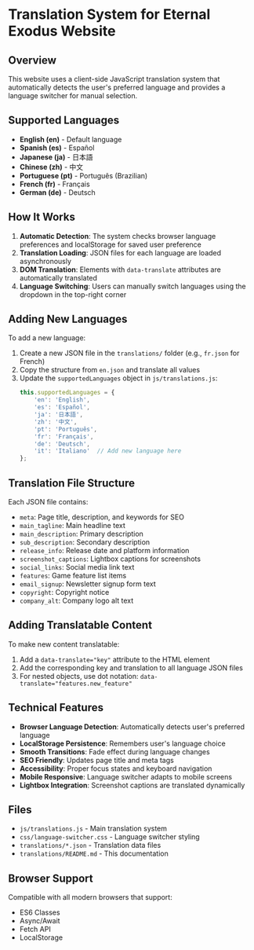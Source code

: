 # Translation System for Eternal Exodus Website

## Overview

This website uses a client-side JavaScript translation system that automatically detects the user's preferred language and provides a language switcher for manual selection.

## Supported Languages

- **English (en)** - Default language
- **Spanish (es)** - Español
- **Japanese (ja)** - 日本語
- **Chinese (zh)** - 中文
- **Portuguese (pt)** - Português (Brazilian)
- **French (fr)** - Français
- **German (de)** - Deutsch

## How It Works

1. **Automatic Detection**: The system checks browser language preferences and localStorage for saved user preference
2. **Translation Loading**: JSON files for each language are loaded asynchronously
3. **DOM Translation**: Elements with `data-translate` attributes are automatically translated
4. **Language Switching**: Users can manually switch languages using the dropdown in the top-right corner

## Adding New Languages

To add a new language:

1. Create a new JSON file in the `translations/` folder (e.g., `fr.json` for French)
2. Copy the structure from `en.json` and translate all values
3. Update the `supportedLanguages` object in `js/translations.js`:
   ```javascript
   this.supportedLanguages = {
       'en': 'English',
       'es': 'Español', 
       'ja': '日本語',
       'zh': '中文',
       'pt': 'Português',
       'fr': 'Français',
       'de': 'Deutsch',
       'it': 'Italiano'  // Add new language here
   };
   ```

## Translation File Structure

Each JSON file contains:
- `meta`: Page title, description, and keywords for SEO
- `main_tagline`: Main headline text
- `main_description`: Primary description
- `sub_description`: Secondary description
- `release_info`: Release date and platform information
- `screenshot_captions`: Lightbox captions for screenshots
- `social_links`: Social media link text
- `features`: Game feature list items
- `email_signup`: Newsletter signup form text
- `copyright`: Copyright notice
- `company_alt`: Company logo alt text

## Adding Translatable Content

To make new content translatable:

1. Add a `data-translate="key"` attribute to the HTML element
2. Add the corresponding key and translation to all language JSON files
3. For nested objects, use dot notation: `data-translate="features.new_feature"`

## Technical Features

- **Browser Language Detection**: Automatically detects user's preferred language
- **LocalStorage Persistence**: Remembers user's language choice
- **Smooth Transitions**: Fade effect during language changes  
- **SEO Friendly**: Updates page title and meta tags
- **Accessibility**: Proper focus states and keyboard navigation
- **Mobile Responsive**: Language switcher adapts to mobile screens
- **Lightbox Integration**: Screenshot captions are translated dynamically

## Files

- `js/translations.js` - Main translation system
- `css/language-switcher.css` - Language switcher styling
- `translations/*.json` - Translation data files
- `translations/README.md` - This documentation

## Browser Support

Compatible with all modern browsers that support:
- ES6 Classes
- Async/Await
- Fetch API
- LocalStorage